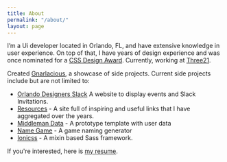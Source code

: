 ```yaml
---
title: About
permalink: "/about/"
layout: page
---
```


I’m a Ui developer located in Orlando, FL, and have extensive knowledge in user experience. On top of that, I have years of design experience and was once nominated for a [CSS Design Award](http://www.cssdesignawards.com/sites/whos-dustin/21950/). Currently, working at [Three21](http://three21creative.com).

Created [Gnarlacious](http://gnarlacious.com), a showcase of side projects. Current side projects include but are not limited to:

- [Orlando Designers Slack](https://orlandodesigners.info/) A website to display events and Slack Invitations.
- [Resources](https://whosdustin.com/resources/) - A site full of inspiring and useful links that I have aggregated over the years.
- [Middleman Data](https://github.com/gnarlacious/middleman-data) - A prototype template with user data
- [Name Game](http://name.gnarlacious.com) - A game naming generator
- [Ionicss](https://github.com/gnarlacious/ionicss) - A mixin based Sass framework.

If you're interested, here is [my resume](/cv/).
